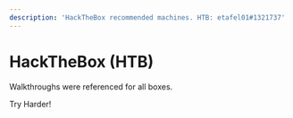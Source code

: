```yaml
---
description: 'HackTheBox recommended machines. HTB: etafel01#1321737'
---
```


# HackTheBox (HTB)

Walkthroughs were referenced for all boxes.

Try Harder!
